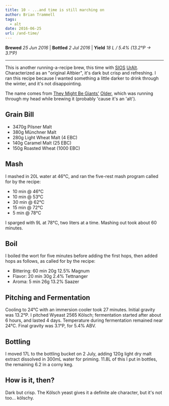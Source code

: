 ```yaml
---
title: 10 - ...and time is still marching on
author: Brian Trammell
tags:
  - alt
date: 2016-06-25
url: /and-time/
---
```


**Brewed** *25 Jun 2016* | **Bottled** *2 Jul 2016* | **Yield** *18 L / 5.4% (13.2&deg;P &#x2192; 3.1&deg;P)*
- - -

This is another running-a-recipe brew, this time with [SIOS](https://sios.ch/)
[UrAlt](https://www.sios.ch/SIOS-UrAlt-Mash-Recipe-yields-20-liter).
Characterized as an "original Altbier", it's dark but crisp and refreshing. I
ran this recipe because I wanted something a little darker to drink through
the winter, and it's not disappointing.

The name comes from [They Might Be Giants'](http://www.theymightbegiants.com/)
[Older](https://www.youtube.com/watch?v=TdIRrmNN_CQ), which was running 
through my head while brewing it (probably 'cause it's an 'alt').

## Grain Bill

- 3470g Pilsner Malt
- 380g Münchner Malt
- 280g Light Wheat Malt (4 EBC)
- 140g Caramel Malt (25 EBC)
- 150g Roasted Wheat (1000 EBC)

## Mash

I mashed in 20L water at 46&deg;C, and ran the five-rest mash program called
for by the recipe:

- 10 min @ 46&deg;C
- 10 min @ 53&deg;C 
- 30 min @ 62&deg;C
- 15 min @ 72&deg;C
- 5 min @ 78&deg;C

I sparged with 9L at 78&deg;C, two liters at a time. Mashing out took about 60 minutes.

## Boil

I boiled the wort for five minutes before adding the first hops, then added
hops as follows, as called for by the recipe:

- Bittering: 60 min 20g 12.5% Magnum
- Flavor: 20 min 30g 2.4% Tettnanger
- Aroma: 5 min 26g 13.2% Saazer

## Pitching and Fermentation

Cooling to 24&deg;C with an immersion cooler took 27 minutes. Initial gravity
was 13.2&deg;P. I pitched Wyeast 2565 Kölsch; fermentation started after about
6 hours, and lasted 4 days. Temperature during fermentation remained near
24&deg;C. Final gravity was 3.1&deg;P, for 5.4% ABV.

## Bottling

I moved 17L to the bottling bucket on 2 July, adding 120g light dry malt
extract dissolved in 300mL water for priming. 11.8L of this I put in bottles,
the remaining 6.2 in a corny keg.

## How is it, then?

Dark but crisp. The Kölsch yeast gives it a definite ale character, but it's
not too... kölschy.


